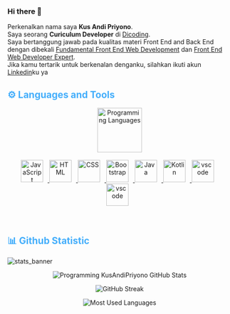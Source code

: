 ### Hi there 👋


Perkenalkan nama saya **Kus Andi Priyono**.\
Saya seorang **Curiculum Developer** di [Dicoding](https://www.dicoding.com/).\
Saya bertanggung jawab pada kualitas materi Front End and Back End dengan dibekali [Fundamental Front End Web Development](https://www.dicoding.com/certificates/81P2887JQPOY) dan [Front End Web Developer Expert](https://www.dicoding.com/certificates/MEPJKJM96X3V).\
Jika kamu tertarik untuk berkenalan denganku, silahkan ikuti akun [Linkedin](https://www.linkedin.com/in/kusandipriyono428715b7/)ku ya

<h2 style="color: #44AEFB">⚙️ Languages and Tools</h2>
<div align="center" style="display:block;">
    <img width="100px" alt="Programming Languages" src="https://user-images.githubusercontent.com/78341798/194531121-47b0119a-ce00-439d-b586-125f86acb098.png"/> 
</div>
<br>   
<!-- Icons Resources -->
<!-- https://devicon.dev/ -->
<!-- https://cdn.jsdelivr.net/npm/simple-icons@v3/icons/ -->
<div align="center">
  <a href="https://developer.mozilla.org/en-US/docs/Web/JavaScript" target="_blank" rel="noreferrer">
      <img  alt="JavaScript" height="50px" style="padding-right:10px;" src="https://cdn.jsdelivr.net/gh/devicons/devicon/icons/javascript/javascript-plain.svg"/>
  </a>
  <a href="https://developer.mozilla.org/en-US/docs/Web/HTML" target="_blank" rel="noreferrer">
      <img  alt="HTML" height="50px" style="padding-right:10px;" src="https://cdn.jsdelivr.net/gh/devicons/devicon/icons/html5/html5-original.svg"/>
  </a>
  <a href="https://developer.mozilla.org/en-US/docs/Web/CSS" target="_blank" rel="noreferrer">
      <img  alt="CSS" height="50px" style="padding-right:10px;" src="https://cdn.jsdelivr.net/gh/devicons/devicon/icons/css3/css3-original.svg"/>
  </a>
  <a href="https://getbootstrap.com/" target="_blank" rel="noreferrer">
      <img  alt="Bootstrap" height="50px" style="padding-right:10px;" src="https://cdn.jsdelivr.net/gh/devicons/devicon/icons/bootstrap/bootstrap-original.svg"/>
  </a>
  </a>
  <a href="https://www.java.com/en/" target="_blank" rel="noreferrer">
      <img  alt="Java" height="50px" style="padding-right:10px;" src="https://cdn.jsdelivr.net/gh/devicons/devicon/icons/java/java-original.svg"/>
  </a>
  <a href="https://kotlinlang.org/" target="_blank" rel="noreferrer">
      <img  alt="Kotlin" height="50px" style="padding-right:10px;" src="https://cdn.jsdelivr.net/gh/devicons/devicon/icons/kotlin/kotlin-original.svg"/>
  </a>
  <a href="https://code.visualstudio.com/" target="_blank" rel="noreferrer">
      <img  alt="vscode" height="50px" style="padding-right:10px;"src="https://cdn.jsdelivr.net/gh/devicons/devicon/icons/vscode/vscode-original.svg"/>
  </a>
  <a href="https://nodejs.org/" target="_blank" rel="noreferrer">
      <img  alt="vscode" height="50px" style="padding-right:10px;"src="https://cdn.jsdelivr.net/gh/devicons/devicon/icons/nodejs/nodejs-original.svg"/>
  </a>
</div>
<br>
<br>

<h2 style="color: #44AEFB">📊 Github Statistic</h2>

![stats_banner](https://user-images.githubusercontent.com/78341798/194534778-d662496c-ae00-4e8d-ae9b-b90912054e7f.gif)

<!-- Begin Stats Cards -->
<!-- Change the value after ?username= to your GitHub username. -->
<div class="stats" align="center">

![Programming KusAndiPriyono GitHub Stats](https://github-readme-stats.vercel.app/api?username=KusAndiPriyono&hide=stars&count_private=true&show_icons=true&theme=algolia&border_radius=20)

![GitHub Streak](https://streak-stats.demolab.com?user=KusAndiPriyono&count_private=true&theme=algolia&border_radius=20)

![Most Used Languages](https://github-readme-stats.vercel.app/api/top-langs/?username=KusAndiPriyono&layout=compact&show_icons=true&theme=algolia&border_radius=20)
</div>

<!--
**KusAndiPriyono/KusAndiPriyono** is a ✨ _special_ ✨ repository because its `README.md` (this file) appears on your GitHub profile.

Here are some ideas to get you started:

- 🔭 I’m currently working on ...
- 🌱 I’m currently learning ...
- 👯 I’m looking to collaborate on ...
- 🤔 I’m looking for help with ...
- 💬 Ask me about ...
- 📫 How to reach me: ...
- 😄 Pronouns: ...
- ⚡ Fun fact: ...
-->
